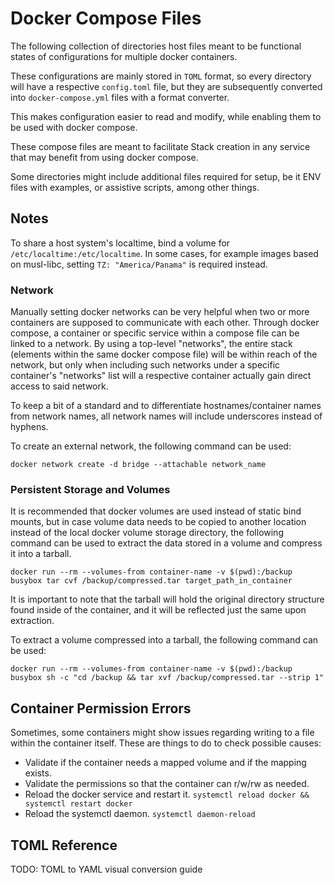 # Docker Compose Files

The following collection of directories host files meant to be functional states of configurations for multiple docker containers.

These configurations are mainly stored in `TOML` format, so every directory will have a respective `config.toml` file, but they are subsequently converted into `docker-compose.yml` files with a format converter.

This makes configuration easier to read and modify, while enabling them to be used with docker compose.

These compose files are meant to facilitate Stack creation in any service that may benefit from using docker compose.

Some directories might include additional files required for setup, be it ENV files with examples, or assistive scripts, among other things.

## Notes

To share a host system's localtime, bind a volume for `/etc/localtime:/etc/localtime`. In some cases, for example images based on musl-libc, setting `TZ: "America/Panama"` is required instead.

### Network

Manually setting docker networks can be very helpful when two or more containers are supposed to communicate with each other. Through docker compose, a container or specific service within a compose file can be linked to a network. By using a top-level "networks", the entire stack (elements within the same docker compose file) will be within reach of the network, but only when including such networks under a specific container's "networks" list will a respective container actually gain direct access to said network.

To keep a bit of a standard and to differentiate hostnames/container names from network names, all network names will include underscores instead of hyphens.

To create an external network, the following command can be used:

```
docker network create -d bridge --attachable network_name
```

### Persistent Storage and Volumes

It is recommended that docker volumes are used instead of static bind mounts, but in case volume data needs to be copied to another location instead of the local docker volume storage directory, the following command can be used to extract the data stored in a volume and compress it into a tarball.


```
docker run --rm --volumes-from container-name -v $(pwd):/backup busybox tar cvf /backup/compressed.tar target_path_in_container
```

It is important to note that the tarball will hold the original directory structure found inside of the container, and it will be reflected just the same upon extraction.

To extract a volume compressed into a tarball, the following command can be used:

```
docker run --rm --volumes-from container-name -v $(pwd):/backup busybox sh -c "cd /backup && tar xvf /backup/compressed.tar --strip 1"
```

## Container Permission Errors

Sometimes, some containers might show issues regarding writing to a file within the container itself. These are things to do to check possible causes:

- Validate if the container needs a mapped volume and if the mapping exists.
- Validate the permissions so that the container can r/w/rw as needed.
- Reload the docker service and restart it. `systemctl reload docker && systemctl restart docker`
- Reload the systemctl daemon. `systemctl daemon-reload`


## TOML Reference

TODO: TOML to YAML visual conversion guide
